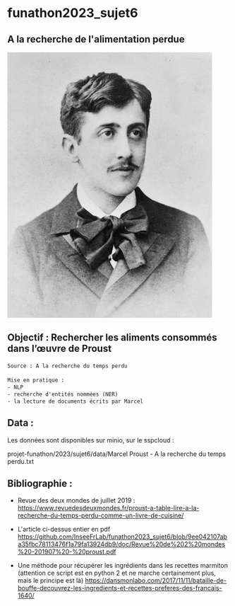 # funathon2023_sujet6

## A la recherche de l'alimentation perdue
![](images/Marcel_Proust.jpg "Marcel Proust")

## Objectif : Rechercher les aliments consommés dans l’œuvre de Proust

    Source : A la recherche du temps perdu

    Mise en pratique :
    - NLP
    - recherche d'entités nommées (NER)
    - la lecture de documents écrits par Marcel
      
## Data :
Les données sont disponibles sur minio, sur le sspcloud :


projet-funathon/2023/sujet6/data/Marcel Proust - A la recherche du temps perdu.txt

## Bibliographie :
- Revue des deux mondes de juillet 2019 :
https://www.revuedesdeuxmondes.fr/proust-a-table-lire-a-la-recherche-du-temps-perdu-comme-un-livre-de-cuisine/

- L'article ci-dessus entier en pdf https://github.com/InseeFrLab/funathon2023_sujet6/blob/9ee042107aba35fbc78113476f1a79fa13924db9/doc/Revue%20de%202%20mondes%20-201907%20-%20proust.pdf

- Une méthode pour récupérer les ingrédients dans les recettes marmiton (attention ce script est en python 2 et ne marche certainement plus, mais le principe est là)
https://dansmonlabo.com/2017/11/11/bataille-de-bouffe-decouvrez-les-ingredients-et-recettes-preferes-des-francais-1640/


